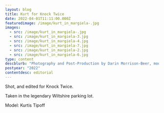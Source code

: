 ```yaml
---
layout: blog
title: Kurt for Knock Twice
date: 2022-04-01T11:11:00.000Z
featuredimage: /image/kurt_in_margiela-.jpg
images:
  - src: /image/kurt_in_margiela-.jpg
  - src: /image/kurt_in_margiela-3.jpg
  - src: /image/kurt_in_margiela-4.jpg
  - src: /image/kurt_in_margiela-7.jpg
  - src: /image/kurt_in_margiela-2.jpg
  - src: /image/kurt_in_margiela-6.jpg
type: content
descblurb: "Photography and Post-Production by Darin Morrison-Beer, model: Kurtis Tipoff"
postyear: "2022"
contentdesc: editorial
---
```

Shot, and edited for Knock Twice. 

Taken in the legendary Wiltshire parking lot.

Model: Kurtis Tipoff
